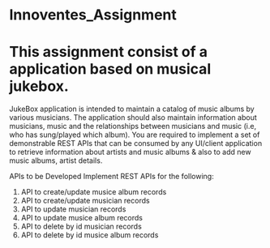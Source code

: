 # Innoventes_Assignment
# This assignment consist of a application based on musical jukebox.
JukeBox application is intended to maintain a catalog of music albums by various musicians. The
application should also maintain information about musicians, music and the relationships between
musicians and music (i.e, who has sung/played which album). You are required to implement a set of
demonstrable REST APIs that can be consumed by any UI/client application to retrieve information
about artists and music albums & also to add new music albums, artist details.

APIs to be Developed
Implement REST APIs for the following:
1. API to create/update musice album records
2. API to create/update musician records
3. API to update musician records
4. API to update musice album records
5. API to delete by id musician records
6. API to delete by id musice album records

